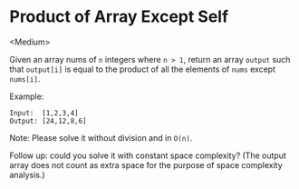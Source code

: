 # Product of Array Except Self

\<Medium>

Given an array nums of `n` integers where `n > 1`,  return an array `output` such
that `output[i]` is equal to the product of all the elements of `nums` except
`nums[i]`.

Example:

```
Input:  [1,2,3,4]
Output: [24,12,8,6]
```

Note: Please solve it without division and in `O(n)`.

Follow up: could you solve it with constant space complexity? (The output array
does not count as extra space for the purpose of space complexity analysis.)
